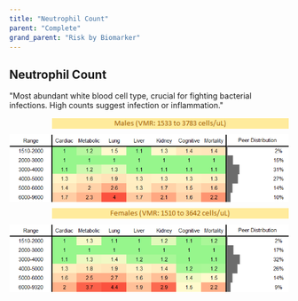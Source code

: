 ```yaml
---
title: "Neutrophil Count"
parent: "Complete"
grand_parent: "Risk by Biomarker"
---
```



## Neutrophil Count


"Most abundant white blood cell type, crucial for fighting bacterial infections. High counts suggest infection or inflammation."

<div style="display: flex; flex-direction: column; gap: 10px;">

  <img src="/assets/images/vmrbiomarker_neutrophils__male.png" alt="Neutrophil Count VMR Male" style="margin-left: 15%">
  <img src="/assets/images/rr_neutrophils__male.png" alt="Neutrophil Count RR Male">

  <img src="/assets/images/vmrbiomarker_neutrophils__female.png" alt="Neutrophil Count VMR Female" style="margin-left: 15%; ">
  <img src="/assets/images/rr_neutrophils__female.png" alt="Neutrophil Count RR Female">

</div>



